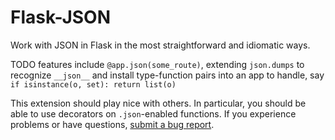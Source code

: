 Flask-JSON
==========

Work with JSON in Flask in the most straightforward and idiomatic ways.


TODO features include `@app.json(some_route)`, extending `json.dumps` to recognize `__json__` and install type-function pairs into an app to handle, say `if isinstance(o, set): return list(o)`


This extension should play nice with others. In particular, you should be able to
use decorators on `.json`-enabled functions. If you experience problems or have
questions, [submit a bug report](https://github.com/Zankoku-Okuno/flask-verbs/issues).
